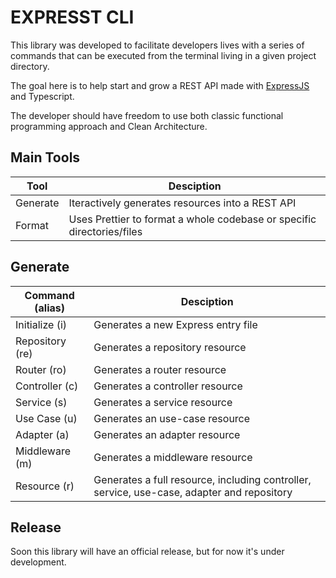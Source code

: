 # EXPRESST CLI

This library was developed to facilitate developers lives with a series of commands that can be executed from the terminal living in a given project directory.

The goal here is to help start and grow a REST API made with [ExpressJS](https://expressjs.com) and Typescript.

The developer should have freedom to use both classic functional programming approach and Clean Architecture.

## Main Tools

| Tool     | Desciption                                                             |
| -------- | ---------------------------------------------------------------------- |
| Generate | Iteractively generates resources into a REST API                       |
| Format   | Uses Prettier to format a whole codebase or specific directories/files |

## Generate

| Command (alias) | Desciption                                                                                 |
| --------------- | ------------------------------------------------------------------------------------------ |
| Initialize (i)  | Generates a new Express entry file                                                         |
| Repository (re) | Generates a repository resource                                                            |
| Router (ro)     | Generates a router resource                                                                |
| Controller (c)  | Generates a controller resource                                                            |
| Service (s)     | Generates a service resource                                                               |
| Use Case (u)    | Generates an use-case resource                                                             |
| Adapter (a)     | Generates an adapter resource                                                              |
| Middleware (m)  | Generates a middleware resource                                                            |
| Resource (r)    | Generates a full resource, including controller, service, use-case, adapter and repository |

## Release

Soon this library will have an official release, but for now it's under development.
